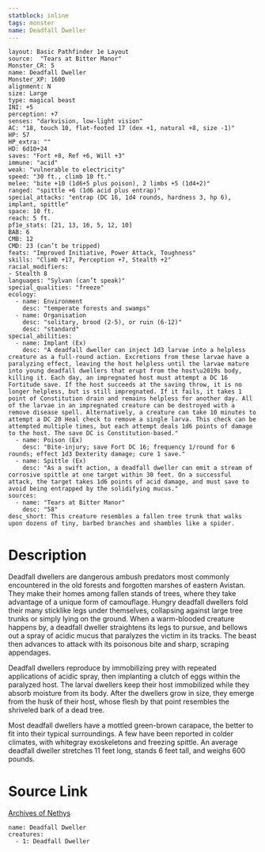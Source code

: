 ```yaml
---
statblock: inline
tags: monster
name: Deadfall Dweller
---
```

```statblock
layout: Basic Pathfinder 1e Layout
source:  "Tears at Bitter Manor"
Monster_CR: 5
name: Deadfall Dweller
Monster_XP: 1600
alignment: N
size: Large
type: magical beast
INI: +5
perception: +7
senses: "darkvision, low-light vision"
AC: "18, touch 10, flat-footed 17 (dex +1, natural +8, size -1)"
HP: 57
HP_extra: ""
HD: 6d10+24
saves: "Fort +8, Ref +6, Will +3"
immune: "acid"
weak: "vulnerable to electricity"
speed: "30 ft., climb 10 ft."
melee: "bite +10 (1d6+5 plus poison), 2 limbs +5 (1d4+2)"
ranged: "spittle +6 (1d6 acid plus entrap)"
special_attacks: "entrap (DC 16, 1d4 rounds, hardness 3, hp 6), implant, spittle"
space: 10 ft.
reach: 5 ft.
pf1e_stats: [21, 13, 16, 5, 12, 10]
BAB: 6
CMB: 12
CMD: 23 (can’t be tripped)
feats: "Improved Initiative, Power Attack, Toughness"
skills: "Climb +17, Perception +7, Stealth +2"
racial_modifiers:
- Stealth 8
languages: "Sylvan (can’t speak)"
special_qualities: "freeze"
ecology:
  - name: Environment
    desc: "temperate forests and swamps"
  - name: Organisation
    desc: "solitary, brood (2-5), or ruin (6-12)"
    desc: "standard"
special_abilities:
  - name: Implant (Ex)
    desc: "A deadfall dweller can inject 1d3 larvae into a helpless creature as a full-round action. Excretions from these larvae have a paralyzing effect, leaving the host helpless until the larvae mature into young deadfall dwellers that erupt from the host\u2019s body, killing it. Each day, an impregnated host must attempt a DC 16 Fortitude save. If the host succeeds at the saving throw, it is no longer helpless, but is still impregnated. If it fails, it takes 1 point of Constitution drain and remains helpless for another day. All of the larvae in an impregnated creature can be destroyed with a remove disease spell. Alternatively, a creature can take 10 minutes to attempt a DC 20 Heal check to remove a single larva. This check can be attempted multiple times, but each attempt deals 1d6 points of damage to the host. The save DC is Constitution-based."
  - name: Poison (Ex)
    desc: "Bite-injury; save Fort DC 16; frequency 1/round for 6 rounds; effect 1d3 Dexterity damage; cure 1 save."
  - name: Spittle (Ex)
    desc: "As a swift action, a deadfall dweller can emit a stream of corrosive spittle at one target within 30 feet. On a successful attack, the target takes 1d6 points of acid damage, and must save to avoid being entrapped by the solidifying mucus."
sources:
  - name: "Tears at Bitter Manor"
    desc: "58"
desc_short: This creature resembles a fallen tree trunk that walks upon dozens of tiny, barbed branches and shambles like a spider.
```
# Description
Deadfall dwellers are dangerous ambush predators most commonly encountered in the old forests and forgotten marshes of eastern Avistan. They make their homes among fallen stands of trees, where they take advantage of a unique form of camouflage. Hungry deadfall dwellers fold their many sticklike legs under themselves, collapsing against large tree trunks or simply lying on the ground. When a warm-blooded creature happens by, a deadfall dweller straightens its legs to pursue, and bellows out a spray of acidic mucus that paralyzes the victim in its tracks. The beast then advances to attack with its poisonous bite and sharp, scraping appendages.

Deadfall dwellers reproduce by immobilizing prey with repeated applications of acidic spray, then implanting a clutch of eggs within the paralyzed host. The larval dwellers keep their host immobilized while they absorb moisture from its body. After the dwellers grow in size, they emerge from the husk of their host, whose flesh by that point resembles the shriveled bark of a dead tree.

Most deadfall dwellers have a mottled green-brown carapace, the better to fit into their typical surroundings. A few have been reported in colder climates, with whitegray exoskeletons and freezing spittle. An average deadfall dweller stretches 11 feet long, stands 6 feet tall, and weighs 600 pounds.
# Source Link
[Archives of Nethys](https://aonprd.com/MonsterDisplay.aspx?ItemName=Deadfall%20Dweller)
```encounter-table
name: Deadfall Dweller
creatures:
  - 1: Deadfall Dweller
```
